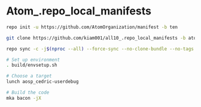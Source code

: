 # Atom_.repo_local_manifests

```bash
repo init -u https://github.com/AtomOrganization/manifest -b ten
```
```bash
git clone https://github.com/kiam001/all10_.repo_local_manifests -b atom .repo/local_manifests
```
```bash
repo sync -c -j$(nproc --all) --force-sync --no-clone-bundle --no-tags
```

```bash
# Set up environment
. build/envsetup.sh

# Choose a target
lunch aosp_cedric-userdebug

# Build the code
mka bacon -jX
```
